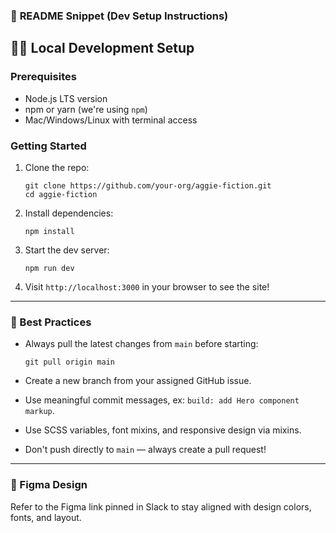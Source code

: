 ### 📖 **README Snippet** (Dev Setup Instructions)


## 🧑‍💻 Local Development Setup

### Prerequisites
- Node.js LTS version
- npm or yarn (we're using `npm`)
- Mac/Windows/Linux with terminal access

### Getting Started
1. Clone the repo:
   ```
   git clone https://github.com/your-org/aggie-fiction.git
   cd aggie-fiction
   ```

2. Install dependencies:
   ```
   npm install
   ```

3. Start the dev server:
   ```
   npm run dev
   ```

4. Visit `http://localhost:3000` in your browser to see the site!

---

### 🧼 Best Practices

- Always pull the latest changes from `main` before starting:
  ```
  git pull origin main
  ```

- Create a new branch from your assigned GitHub issue.

- Use meaningful commit messages, ex: `build: add Hero component markup`.

- Use SCSS variables, font mixins, and responsive design via mixins.

- Don't push directly to `main` — always create a pull request!

---

### 🎨 Figma Design

Refer to the Figma link pinned in Slack to stay aligned with design colors, fonts, and layout.
